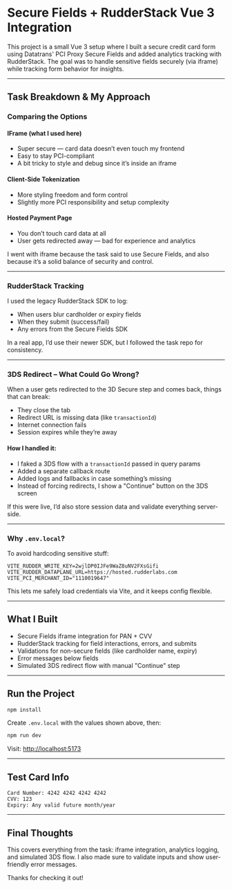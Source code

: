 # Secure Fields + RudderStack Vue 3 Integration

This project is a small Vue 3 setup where I built a secure credit card form using Datatrans' PCI Proxy Secure Fields and added analytics tracking with RudderStack. The goal was to handle sensitive fields securely (via iframe) while tracking form behavior for insights.

---

## Task Breakdown & My Approach

### Comparing the Options

#### IFrame (what I used here)

* Super secure — card data doesn’t even touch my frontend
* Easy to stay PCI-compliant
* A bit tricky to style and debug since it’s inside an iframe

#### Client-Side Tokenization

* More styling freedom and form control
* Slightly more PCI responsibility and setup complexity

#### Hosted Payment Page

* You don’t touch card data at all
* User gets redirected away — bad for experience and analytics

I went with iframe because the task said to use Secure Fields, and also because it’s a solid balance of security and control.

---

### RudderStack Tracking

I used the legacy RudderStack SDK to log:

* When users blur cardholder or expiry fields
* When they submit (success/fail)
* Any errors from the Secure Fields SDK

In a real app, I’d use their newer SDK, but I followed the task repo for consistency.

---

### 3DS Redirect – What Could Go Wrong?

When a user gets redirected to the 3D Secure step and comes back, things that can break:

* They close the tab
* Redirect URL is missing data (like `transactionId`)
* Internet connection fails
* Session expires while they’re away

#### How I handled it:

* I faked a 3DS flow with a `transactionId` passed in query params
* Added a separate callback route
* Added logs and fallbacks in case something’s missing
* Instead of forcing redirects, I show a "Continue" button on the 3DS screen

If this were live, I’d also store session data and validate everything server-side.

---

### Why `.env.local`?

To avoid hardcoding sensitive stuff:

```env
VITE_RUDDER_WRITE_KEY=2wjlDP0IJFe9WaZ8uNV2FXsGifi
VITE_RUDDER_DATAPLANE_URL=https://hosted.rudderlabs.com
VITE_PCI_MERCHANT_ID="1110019647"
```

This lets me safely load credentials via Vite, and it keeps config flexible.

---

## What I Built

* Secure Fields iframe integration for PAN + CVV
* RudderStack tracking for field interactions, errors, and submits
* Validations for non-secure fields (like cardholder name, expiry)
* Error messages below fields
* Simulated 3DS redirect flow with manual "Continue" step

---

## Run the Project

```bash
npm install
```

Create `.env.local` with the values shown above, then:

```bash
npm run dev
```

Visit: [http://localhost:5173](http://localhost:5173)

---

## Test Card Info

```
Card Number: 4242 4242 4242 4242
CVV: 123
Expiry: Any valid future month/year
```

---

## Final Thoughts

This covers everything from the task: iframe integration, analytics logging, and simulated 3DS flow. I also made sure to validate inputs and show user-friendly error messages.

Thanks for checking it out!
